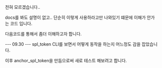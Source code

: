 전혀 모르겠습니다..

docs를 봐도 설명이 없고.. 단순히 이렇게 사용하라고만 나와있기 떄문에 이해가 안가는 코드 입니다.

다음코드를 통해서 좀더 이해하고자 합니다.

--- 09.30 ---
spl_token CLI를 보면서 어떻게 동작을 하는지 어느정도 감을 잡았습니다.

이후 anchor_spl_token을 만듬으로써 새로 테스트 해보려고 합니다.
